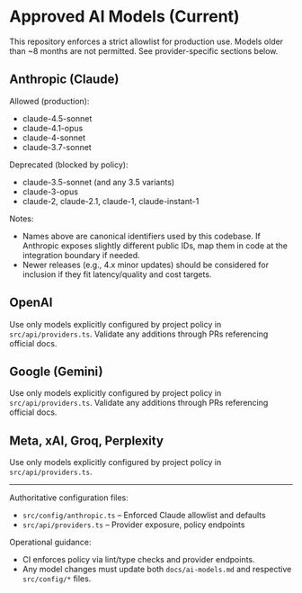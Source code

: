 # Approved AI Models (Current)

This repository enforces a strict allowlist for production use. Models older than ~8 months are not permitted. See provider-specific sections below.

## Anthropic (Claude)

Allowed (production):
- claude-4.5-sonnet
- claude-4.1-opus
- claude-4-sonnet
- claude-3.7-sonnet

Deprecated (blocked by policy):
- claude-3.5-sonnet (and any 3.5 variants)
- claude-3-opus
- claude-2, claude-2.1, claude-1, claude-instant-1

Notes:
- Names above are canonical identifiers used by this codebase. If Anthropic exposes slightly different public IDs, map them in code at the integration boundary if needed.
- Newer releases (e.g., 4.x minor updates) should be considered for inclusion if they fit latency/quality and cost targets.

## OpenAI

Use only models explicitly configured by project policy in `src/api/providers.ts`. Validate any additions through PRs referencing official docs.

## Google (Gemini)

Use only models explicitly configured by project policy in `src/api/providers.ts`. Validate any additions through PRs referencing official docs.

## Meta, xAI, Groq, Perplexity

Use only models explicitly configured by project policy in `src/api/providers.ts`.

---

Authoritative configuration files:
- `src/config/anthropic.ts` – Enforced Claude allowlist and defaults
- `src/api/providers.ts` – Provider exposure, policy endpoints

Operational guidance:
- CI enforces policy via lint/type checks and provider endpoints.
- Any model changes must update both `docs/ai-models.md` and respective `src/config/*` files.
